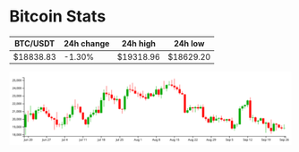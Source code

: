 # Bitcoin Stats

BTC/USDT|24h change|24h high|24h low|
|---|---|---|---|
|$18838.83|-1.30%|$19318.96|$18629.20|

<img src="./chart.svg">
